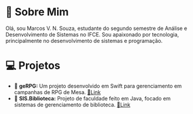 # 👋 Sobre Mim
Olá, sou Marcos V. N. Souza, estudante do segundo semestre de Análise e Desenvolvimento de Sistemas no IFCE. Sou apaixonado por tecnologia, principalmente no desenvolvimento de sistemas e programação.

# 💻 Projetos
* 📜 **geRPG:** Um projeto desenvolvido em Swift para gerenciamento em campanhas de RPG de Mesa. [📎Link](https://github.com/MVNSouza/geRPG_project)
* 📘 **SIS.Biblioteca:** Projeto de faculdade feito em Java, focado em sistemas de gerenciamento de biblioteca. [📎Link](https://github.com/MVNSouza/SIS.Biblioteca)
